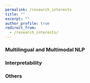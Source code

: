 ```yaml
---
permalink: /research_interests
title: ""
excerpt: ""
author_profile: true
redirect_from: 
  - /research_interests/
---
```


### Multilingual and Multimodal NLP

### Interpretability

### Others
